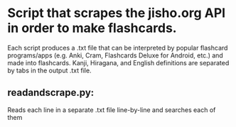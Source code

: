 # Script that scrapes the jisho.org API in order to make flashcards.

Each script produces a .txt file that can be interpreted by popular flashcard programs/apps (e.g. Anki, Cram, Flashcards Deluxe for Android, etc.) and made into flashcards. Kanji, Hiragana, and English definitions are separated by tabs in the output .txt file.

## readandscrape.py:
Reads each line in a separate .txt file line-by-line and searches each of them